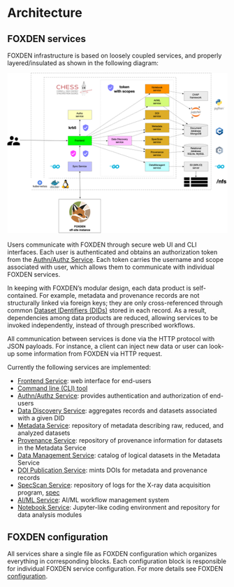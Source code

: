 # Architecture
## FOXDEN services
FOXDEN infrastructure is based on loosely coupled services, and properly
layered/insulated as shown in the following diagram:

![Implemenation](images/Implementation.png)

Users communicate with FOXDEN through secure web UI and CLI interfaces. Each user
is authenticated and obtains an authorization token from the
[Authn/Authz Service](authz.md). Each token carries the username and scope
associated with user, which allows them to communicate with
individual FOXDEN services. 

In keeping with FOXDEN’s modular design, each data product is self-contained.
For example, metadata and provenance records are not structurally linked via foreign keys;
they are only cross-referenced through common [Dataset IDentifiers (DIDs)](did.md) stored in each record.
As a result, dependencies among data products are reduced, allowing services to be
invoked independently, instead of through prescribed workflows.

All communication between services is done via the HTTP protocol with
JSON payloads. For instance, a client can inject new data or user
can look-up some information from FOXDEN via HTTP request.

Currently the following services are implemented:
- [Frontend Service](web.md): web interface for end-users
- [Command line (CLI) tool](cli.md)
- [Authn/Authz Service](authz.md): provides authentication and authorization of end-users
- [Data Discovery Service](discovery.md): aggregates records and datasets associated with a given DID
- [Metadata Service](metadata.md): repository of metadata describing raw, reduced, and analyzed datasets
- [Provenance Service](provenance.md): repository of provenance information for datasets in the Metadata Service
- [Data Management Service](datamgt.md): catalog of logical datasets in the Metadata Service
- [DOI Publication Service](publication.md): mints DOIs for metadata and provenance records
- [SpecScan Service](specscan.md): repository of logs for the X-ray data acquisition program, [spec](https://www.certif.com)
- [AI/ML Service](mlhub.md): AI/ML workflow management system
- [Notebook Service](notebook.md): Jupyter-like coding environment and repository for data analysis modules

## FOXDEN configuration
All services share a single file as FOXDEN configuration
which organizes everything in corresponding blocks. Each
configuration block is responsible for individual FOXDEN
service configuration. For more details see
FOXDEN [configuration](configuration.md).
